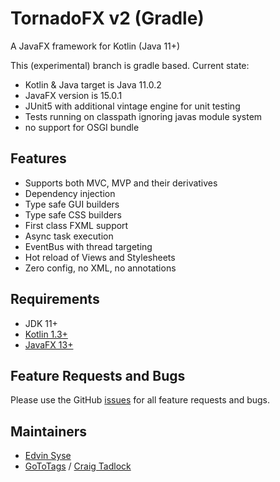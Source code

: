 # TornadoFX v2 (Gradle)

A JavaFX framework for Kotlin (Java 11+)

This (experimental) branch is gradle based.
Current state:

* Kotlin & Java target is Java 11.0.2
* JavaFX version is 15.0.1
* JUnit5 with additional vintage engine for unit testing
* Tests running on classpath ignoring javas module system 
* no support for OSGI bundle

## Features

* Supports both MVC, MVP and their derivatives
* Dependency injection
* Type safe GUI builders
* Type safe CSS builders
* First class FXML support
* Async task execution
* EventBus with thread targeting
* Hot reload of Views and Stylesheets
* Zero config, no XML, no annotations

## Requirements

* JDK 11+
* [Kotlin 1.3+](https://kotlinlang.org/)
* [JavaFX 13+](https://openjfx.io/)

## Feature Requests and Bugs

Please use the GitHub [issues](https://github.com/edvin/tornadofx2/issues) for all feature requests and bugs.

## Maintainers

* [Edvin Syse](https://github.com/edvin)
* [GoToTags](https://gototags.com/) / [Craig Tadlock](https://www.linkedin.com/in/ctadlock/)